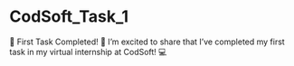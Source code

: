 # CodSoft_Task_1
🎉 First Task Completed! 🎉  I’m excited to share that I’ve completed my first task in my virtual internship at CodSoft! 💻
